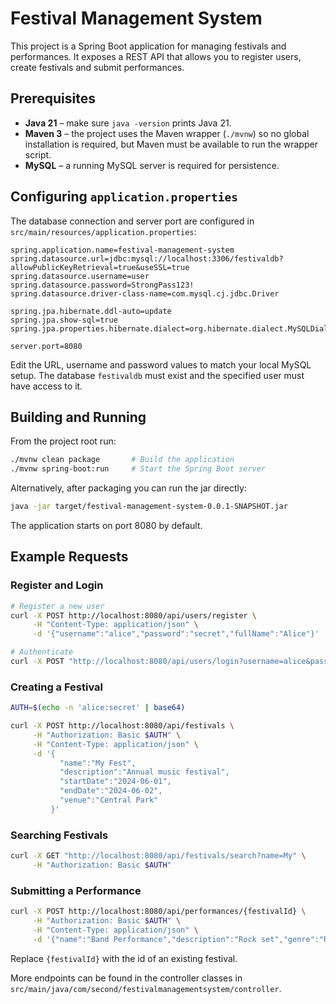 # Festival Management System

This project is a Spring Boot application for managing festivals and performances. It exposes a REST API that allows you to register users, create festivals and submit performances.

## Prerequisites

- **Java 21** – make sure `java -version` prints Java 21.
- **Maven 3** – the project uses the Maven wrapper (`./mvnw`) so no global installation is required, but Maven must be available to run the wrapper script.
- **MySQL** – a running MySQL server is required for persistence.

## Configuring `application.properties`

The database connection and server port are configured in `src/main/resources/application.properties`:

```properties
spring.application.name=festival-management-system
spring.datasource.url=jdbc:mysql://localhost:3306/festivaldb?allowPublicKeyRetrieval=true&useSSL=true
spring.datasource.username=user
spring.datasource.password=StrongPass123!
spring.datasource.driver-class-name=com.mysql.cj.jdbc.Driver

spring.jpa.hibernate.ddl-auto=update
spring.jpa.show-sql=true
spring.jpa.properties.hibernate.dialect=org.hibernate.dialect.MySQLDialect

server.port=8080
```

Edit the URL, username and password values to match your local MySQL setup. The database `festivaldb` must exist and the specified user must have access to it.

## Building and Running

From the project root run:

```bash
./mvnw clean package       # Build the application
./mvnw spring-boot:run     # Start the Spring Boot server
```

Alternatively, after packaging you can run the jar directly:

```bash
java -jar target/festival-management-system-0.0.1-SNAPSHOT.jar
```

The application starts on port 8080 by default.

## Example Requests

### Register and Login

```bash
# Register a new user
curl -X POST http://localhost:8080/api/users/register \
     -H "Content-Type: application/json" \
     -d '{"username":"alice","password":"secret","fullName":"Alice"}'

# Authenticate
curl -X POST "http://localhost:8080/api/users/login?username=alice&password=secret"
```

### Creating a Festival

```bash
AUTH=$(echo -n 'alice:secret' | base64)

curl -X POST http://localhost:8080/api/festivals \
     -H "Authorization: Basic $AUTH" \
     -H "Content-Type: application/json" \
     -d '{
           "name":"My Fest",
           "description":"Annual music festival",
           "startDate":"2024-06-01",
           "endDate":"2024-06-02",
           "venue":"Central Park"
         }'
```

### Searching Festivals

```bash
curl -X GET "http://localhost:8080/api/festivals/search?name=My" \
     -H "Authorization: Basic $AUTH"
```

### Submitting a Performance

```bash
curl -X POST http://localhost:8080/api/performances/{festivalId} \
     -H "Authorization: Basic $AUTH" \
     -H "Content-Type: application/json" \
     -d '{"name":"Band Performance","description":"Rock set","genre":"Rock","duration":60}'
```

Replace `{festivalId}` with the id of an existing festival.

More endpoints can be found in the controller classes in `src/main/java/com/second/festivalmanagementsystem/controller`.
